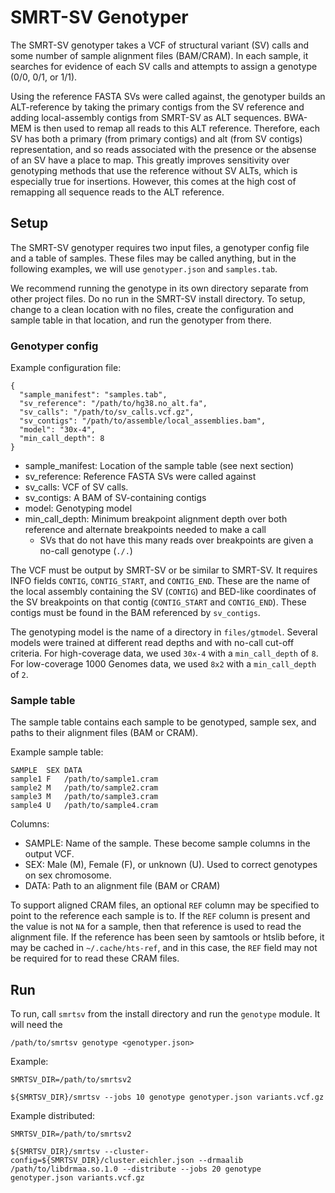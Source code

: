 # SMRT-SV Genotyper

The SMRT-SV genotyper takes a VCF of structural variant (SV) calls and some number of sample alignment files (BAM/CRAM).
In each sample, it searches for evidence of each SV calls and attempts to assign a genotype (0/0, 0/1, or 1/1).

Using the reference FASTA SVs were called against, the genotyper builds an ALT-reference by taking the primary contigs
from the SV reference and adding local-assembly contigs from SMRT-SV as ALT sequences. BWA-MEM is then used to remap all
reads to this ALT reference. Therefore, each SV has both a primary (from primary contigs) and alt (from SV contigs)
representation, and so reads associated with the presence or the absense of an SV have a place to map. This greatly
improves sensitivity over genotyping methods that use the reference without SV ALTs, which is especially true for
insertions. However, this comes at the high cost of remapping all sequence reads to the ALT reference.

## Setup

The SMRT-SV genotyper requires two input files, a genotyper config file and a table of samples. These files may be
called anything, but in the following examples, we will use `genotyper.json` and `samples.tab`.

We recommend running the genotype in its own directory separate from other project files. Do no run in the SMRT-SV
install directory. To setup, change to a clean location with no files, create the configuration and sample table in
that location, and run the genotyper from there.

### Genotyper config

Example configuration file:
```
{
  "sample_manifest": "samples.tab",
  "sv_reference": "/path/to/hg38.no_alt.fa",
  "sv_calls": "/path/to/sv_calls.vcf.gz",
  "sv_contigs": "/path/to/assemble/local_assemblies.bam",
  "model": "30x-4",
  "min_call_depth": 8
}
```

* sample_manifest: Location of the sample table (see next section)
* sv_reference: Reference FASTA SVs were called against
* sv_calls: VCF of SV calls.
* sv_contigs: A BAM of SV-containing contigs
* model: Genotyping model
* min_call_depth: Minimum breakpoint alignment depth over both reference and alternate breakpoints needed to make a call
  * SVs that do not have this many reads over breakpoints are given a no-call genotype (`./.`) 

The VCF must be output by SMRT-SV or be similar to SMRT-SV. It requires INFO fields `CONTIG`, `CONTIG_START`, and
`CONTIG_END`. These are the name of the local assembly containing the SV (`CONTIG`) and BED-like coordinates of the
SV breakpoints on that contig (`CONTIG_START` and `CONTIG_END`). These contigs must be found in the BAM referenced by
`sv_contigs`.

The genotyping model is the name of a directory in `files/gtmodel`. Several models were trained at different read depths
and with no-call cut-off criteria. For high-coverage data, we used `30x-4` with a `min_call_depth` of `8`. For
low-coverage 1000 Genomes data, we used `8x2` with a `min_call_depth` of `2`.

### Sample table

The sample table contains each sample to be genotyped, sample sex, and paths to their alignment files (BAM or CRAM).

Example sample table:
```
SAMPLE	SEX	DATA
sample1	F	/path/to/sample1.cram
sample2	M	/path/to/sample2.cram
sample3	M	/path/to/sample3.cram
sample4	U	/path/to/sample4.cram
```

Columns:
* SAMPLE: Name of the sample. These become sample columns in the output VCF.
* SEX: Male (M), Female (F), or unknown (U). Used to correct genotypes on sex chromosome.
* DATA: Path to an alignment file (BAM or CRAM)

To support aligned CRAM files, an optional `REF` column may be specified to point to the reference each sample is
to. If the `REF` column is present and the value is not `NA` for a sample, then that reference is used to read the
alignment file. If the reference has been seen by samtools or htslib before, it may be cached in
`~/.cache/hts-ref`, and in this case, the `REF` field may not be required for to read these CRAM files.

## Run

To run, call `smrtsv` from the install directory and run the `genotype` module. It will need the 

`/path/to/smrtsv genotype <genotyper.json> `

Example:
```
SMRTSV_DIR=/path/to/smrtsv2

${SMRTSV_DIR}/smrtsv --jobs 10 genotype genotyper.json variants.vcf.gz
```


Example distributed:
```
SMRTSV_DIR=/path/to/smrtsv2

${SMRTSV_DIR}/smrtsv --cluster-config=${SMRTSV_DIR}/cluster.eichler.json --drmaalib /path/to/libdrmaa.so.1.0 --distribute --jobs 20 genotype genotyper.json variants.vcf.gz
```
